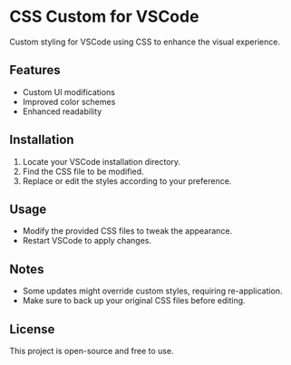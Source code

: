 # CSS Custom for VSCode

Custom styling for VSCode using CSS to enhance the visual experience.

## Features
- Custom UI modifications
- Improved color schemes
- Enhanced readability

## Installation
1. Locate your VSCode installation directory.
2. Find the CSS file to be modified.
3. Replace or edit the styles according to your preference.

## Usage
- Modify the provided CSS files to tweak the appearance.
- Restart VSCode to apply changes.

## Notes
- Some updates might override custom styles, requiring re-application.
- Make sure to back up your original CSS files before editing.

## License
This project is open-source and free to use.

